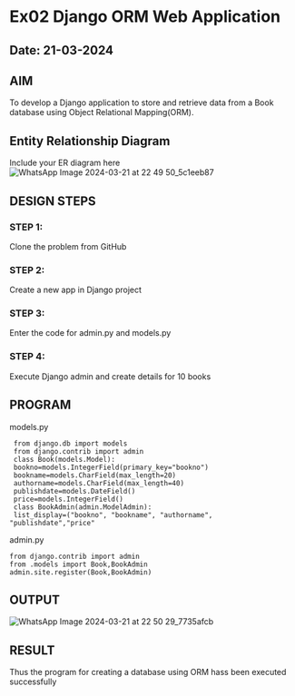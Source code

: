 # Ex02 Django ORM Web Application
## Date: 21-03-2024

## AIM
To develop a Django application to store and retrieve data from a Book database using Object Relational Mapping(ORM).

## Entity Relationship Diagram

Include your ER diagram here
![WhatsApp Image 2024-03-21 at 22 49 50_5c1eeb87](https://github.com/Jayapriya242/ORM/assets/114279259/8f0d2e77-66eb-4046-bba1-fc36b99b70e4)



## DESIGN STEPS

### STEP 1:
Clone the problem from GitHub

### STEP 2:
Create a new app in Django project

### STEP 3:
Enter the code for admin.py and models.py

### STEP 4:
Execute Django admin and create details for 10 books

## PROGRAM
models.py
```
 from django.db import models
 from django.contrib import admin
 class Book(models.Model):
 bookno=models.IntegerField(primary_key="bookno")
 bookname=models.CharField(max_length=20)
 authorname=models.CharField(max_length=40)
 publishdate=models.DateField()
 price=models.IntegerField()
 class BookAdmin(admin.ModelAdmin):
 list_display=("bookno", "bookname", "authorname", "publishdate","price"
```
 admin.py
 ```
 from django.contrib import admin
 from .models import Book,BookAdmin
 admin.site.register(Book,BookAdmin)
```


## OUTPUT
![WhatsApp Image 2024-03-21 at 22 50 29_7735afcb](https://github.com/Jayapriya242/ORM/assets/114279259/5ec9bbbd-0ee0-4655-8ef8-7c027e8ca167)




## RESULT
Thus the program for creating a database using ORM hass been executed successfully
